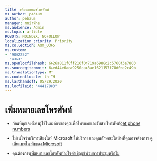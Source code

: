 ```yaml
---
title: เพิ่มหมายเลขโทรศัพท์
ms.author: pebaum
author: pebaum
manager: mnirkhe
ms.audience: Admin
ms.topic: article
ROBOTS: NOINDEX, NOFOLLOW
localization_priority: Priority
ms.collection: Adm_O365
ms.custom:
- "9002252"
- "4363"
ms.openlocfilehash: 6626a811f0ff216f0f719a6988c2c5760f3e7803
ms.sourcegitcommit: 64ed44e6ada9250cac8ae1621157f78d0de2c49b
ms.translationtype: MT
ms.contentlocale: th-TH
ms.lasthandoff: 05/29/2020
ms.locfileid: "44417983"
---
```

# <a name="add-phone-number"></a>เพิ่มหมายเลขโทรศัพท์

- ก่อนที่คุณจะตั้งค่าผู้ใช้ในองค์กรของคุณเพื่อโทรออกและรับสายโทรศัพท์[get phone numbers](https://docs.microsoft.com/MicrosoftTeams/manage-phone-numbers-for-your-organization/)

- ไม่แน่ใจว่าบริการเสียงใดที่ Microsoft ให้บริการ และคุณลักษณะใดบ้างที่คุณอาจต้องการ ดู[เสียงเมฆใน ทีมของ Microsoft](https://docs.microsoft.com/MicrosoftTeams/cloud-voice-landing-page)

- คุณต้องการ[เพิ่มหมายเลขโทรศัพท์ลงในคําเชิญเข้าร่วมการประชุมหรือไม่](https://docs.microsoft.com/MicrosoftTeams/set-the-phone-numbers-included-on-invites-in-teams)
